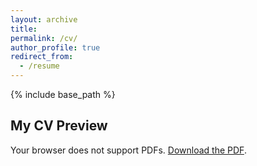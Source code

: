```yaml
---
layout: archive
title: 
permalink: /cv/
author_profile: true
redirect_from:
  - /resume
---
```


{% include base_path %}

## My CV Preview

<object data="{{ '/assets/files/CV_Flavia%20(1).pdf' | relative_url }}" type="application/pdf" width="100%" height="800px">
  <p>Your browser does not support PDFs. 
  <a href="{{ '/assets/files/CV_Flavia%20(1).pdf' | relative_url }}">Download the PDF</a>.</p>
</object>
